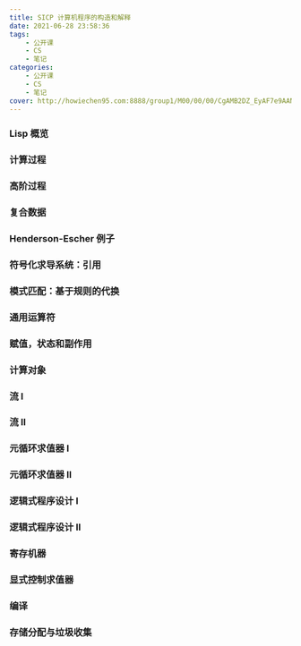 ```yaml
---
title: SICP 计算机程序的构造和解释
date: 2021-06-28 23:58:36
tags:
    - 公开课
    - CS
    - 笔记
categories:
    - 公开课 
    - CS
    - 笔记
cover: http://howiechen95.com:8888/group1/M00/00/00/CgAMB2DZ_EyAF7e9AANqY0fUJ1Q290.jpg
---
```


### Lisp 概览

### 计算过程

### 高阶过程

### 复合数据

### Henderson-Escher 例子

### 符号化求导系统：引用

### 模式匹配：基于规则的代换

### 通用运算符

### 赋值，状态和副作用

### 计算对象

### 流 I

### 流 II

### 元循环求值器 I

### 元循环求值器 II

### 逻辑式程序设计 I

### 逻辑式程序设计 II

### 寄存机器

### 显式控制求值器

### 编译

### 存储分配与垃圾收集

